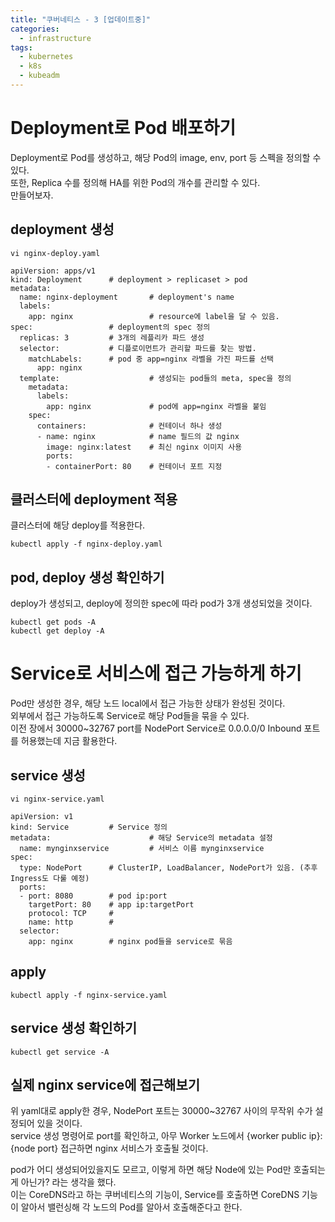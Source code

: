 ```yaml
---
title: "쿠버네티스 - 3 [업데이트중]"
categories: 
  - infrastructure
tags:
  - kubernetes
  - k8s
  - kubeadm
---
```

# Deployment로 Pod 배포하기
Deployment로 Pod를 생성하고, 해당 Pod의 image, env, port 등 스펙을 정의할 수 있다.  
또한, Replica 수를 정의해 HA를 위한 Pod의 개수를 관리할 수 있다.  
만들어보자.  

## deployment 생성
```
vi nginx-deploy.yaml

apiVersion: apps/v1
kind: Deployment      # deployment > replicaset > pod
metadata:
  name: nginx-deployment       # deployment's name
  labels:
    app: nginx                 # resource에 label을 달 수 있음.
spec:                 # deployment의 spec 정의
  replicas: 3         # 3개의 레플리카 파드 생성
  selector:           # 디플로이먼트가 관리할 파드를 찾는 방법.
    matchLabels:      # pod 중 app=nginx 라벨을 가진 파드를 선택
      app: nginx
  template:                    # 생성되는 pod들의 meta, spec을 정의
    metadata:
      labels:
        app: nginx             # pod에 app=nginx 라벨을 붙임
    spec:
      containers:              # 컨테이너 하나 생성
      - name: nginx            # name 필드의 값 nginx
        image: nginx:latest    # 최신 nginx 이미지 사용
        ports:
        - containerPort: 80    # 컨테이너 포트 지정
```
## 클러스터에 deployment 적용
클러스터에 해당 deploy를 적용한다.  
```
kubectl apply -f nginx-deploy.yaml
```

## pod, deploy 생성 확인하기
deploy가 생성되고, deploy에 정의한 spec에 따라 pod가 3개 생성되었을 것이다.  
```
kubectl get pods -A  
kubectl get deploy -A  
```

# Service로 서비스에 접근 가능하게 하기
Pod만 생성한 경우, 해당 노드 local에서 접근 가능한 상태가 완성된 것이다.  
외부에서 접근 가능하도록 Service로 해당 Pod들을 묶을 수 있다.  
이전 장에서 30000~32767 port를 NodePort Service로 0.0.0.0/0 Inbound 포트를 허용했는데 지금 활용한다.  

## service 생성
```
vi nginx-service.yaml

apiVersion: v1
kind: Service         # Service 정의
metadata:                      # 해당 Service의 metadata 설정
  name: mynginxservice         # 서비스 이름 mynginxservice
spec:
  type: NodePort      # ClusterIP, LoadBalancer, NodePort가 있음. (추후 Ingress도 다룰 예정)
  ports:
  - port: 8080        # pod ip:port
    targetPort: 80    # app ip:targetPort
    protocol: TCP     # 
    name: http        # 
  selector:
    app: nginx        # nginx pod들을 service로 묶음
```

## apply
```
kubectl apply -f nginx-service.yaml
```

## service 생성 확인하기
```
kubectl get service -A
```

## 실제 nginx service에 접근해보기  
위 yaml대로 apply한 경우, NodePort 포트는 30000~32767 사이의 무작위 수가 설정되어 있을 것이다.  
service 생성 명령어로 port를 확인하고, 아무 Worker 노드에서 {worker public ip}:{node port} 접근하면 nginx 서비스가 호출될 것이다.   

pod가 어디 생성되어있을지도 모르고, 이렇게 하면 해당 Node에 있는 Pod만 호출되는게 아닌가? 라는 생각을 했다.   
이는 CoreDNS라고 하는 쿠버네티스의 기능이, Service를 호출하면 CoreDNS 기능이 알아서 밸런싱해 각 노드의 Pod를 알아서 호출해준다고 한다.  